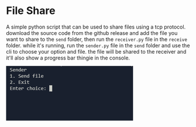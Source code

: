 # File Share
A simple python script that can be used to share files using a tcp protocol. download the source code from the github release and add the file you want to share to the `send` folder, then run the `receiver.py` file in the `receive` folder. while it's running, run the `sender.py` file in the `send` folder and use the cli to choose your option and file. the file will be shared to the receiver and it'll also show a progress bar thingie in the console.

![sender](image.png)
